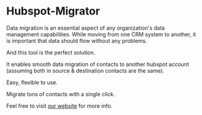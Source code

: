 # Hubspot-Migrator

Data migration is an essential aspect of any organization's data management capabilities. While moving from one CRM system to another, it is important that data should flow without any problems.

And this tool is the perfect solution.

It enables smooth data migration of contacts to another hubspot account (assuming both in source & destination contacts are the same).

Easy, flexible to use. 

Migrate tons of contacts with a single click.

Feel free to visit [our website](http://www.alliedc.com/) for more info.
